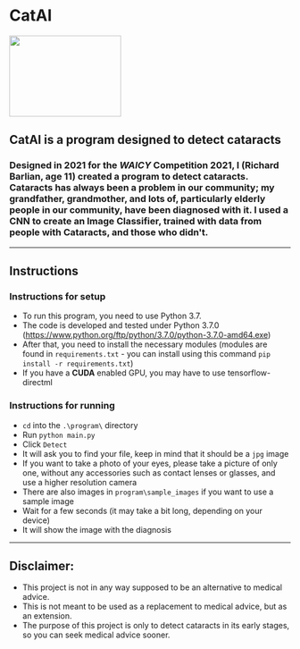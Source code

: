 # __CatAI__

<img src="https://external-content.duckduckgo.com/iu/?u=https%3A%2F%2Fvalleyeyecareaz.com%2Fwp-content%2Fuploads%2F2019%2F05%2Fbigstock-Cataract-concept-Senior-woman-175059088.jpg&f=1&nofb=1" width="200" height="145" />

## __CatAI__ is a program designed to detect cataracts
### Designed in 2021 for the _WAICY_ Competition 2021, I (Richard Barlian, age 11) created a program to detect cataracts. Cataracts has always been a problem in our community; my grandfather, grandmother, and lots of, particularly elderly people in our community, have been diagnosed with it. I used a CNN to create an Image Classifier, trained with data from people with Cataracts, and those who didn't.
---
## Instructions
### Instructions for setup
* To run this program, you need to use Python 3.7.
* The code is developed and tested under Python 3.7.0 (https://www.python.org/ftp/python/3.7.0/python-3.7.0-amd64.exe)
* After that, you need to install the necessary modules (modules are found in `requirements.txt` - you can install using this command `pip install -r requirements.txt`)
* If you have a __CUDA__ enabled GPU, you may have to use tensorflow-directml

### Instructions for running
* `cd` into the `.\program\` directory</li>
* Run `python main.py`
* Click `Detect`
* It will ask you to find your file, keep in mind that it should be a `jpg` image
* If you want to take a photo of your eyes, please take a picture of only one, without any accessories such as contact lenses or glasses, and use a higher resolution camera
* There are also images in `program\sample_images` if you want to use a sample image
* Wait for a few seconds (it may take a bit long, depending on your device)
* It will show the image with the diagnosis
----
## Disclaimer:
* This project is not in any way supposed to be an alternative to medical advice.
* This is not meant to be used as a replacement to medical advice, but as an extension.
* The purpose of this project is only to detect cataracts in its early stages, so you can seek medical advice sooner.